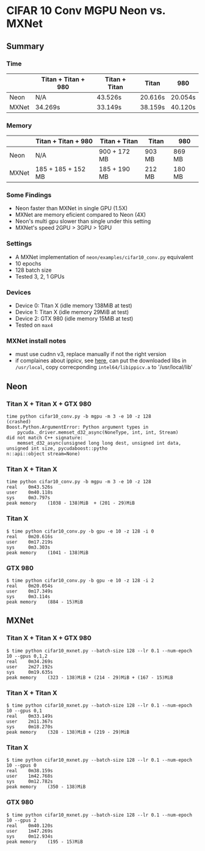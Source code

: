 # CIFAR 10 Conv MGPU Neon vs. MXNet

## Summary
### Time
|       | Titan + Titan + 980 | Titan + Titan | Titan   | 980     |
|-------|---------------------|---------------|---------|---------|
| Neon  | N/A                 | 43.526s       | 20.616s | 20.054s |
| MXNet | 34.269s             | 33.149s       | 38.159s | 40.120s |

### Memory
|       | Titan + Titan + 980 | Titan + Titan | Titan  | 980    |
|-------|---------------------|---------------|--------|--------|
| Neon  | N/A                 | 900 + 172 MB  | 903 MB | 869 MB |
| MXNet | 185 + 185 + 152 MB  | 185 + 190 MB  | 212 MB | 180 MB |

### Some Findings
* Neon faster than MXNet in single GPU (1.5X)
* MXNet are memory eficient compared to Neon (4X)
* Neon's multi gpu slower than single under this setting
* MXNet's speed 2GPU > 3GPU > 1GPU

### Settings
* A MXNet implementation of `neon/examples/cifar10_conv.py` equivalent
* 10 epochs
* 128 batch size
* Tested 3, 2, 1 GPUs

### Devices
* Device 0: Titan X (idle memory 138MiB at test)
* Device 1: Titan X (idle memory 29MiB at test)
* Device 2: GTX 980 (idle memory 15MiB at test)
* Tested on `max4`

### MXNet install notes
* must use cudnn v3, replace manually if not the right version
* if complaines about ippicv,
  see [here](https://github.com/dmlc/mxnet/issues/1064),
  can put the downloaded libs in `/usr/local`,
  copy correcponding `intel64/libippicv.a` to '/usr/local/lib'


## Neon
### Titan X + Titan X + GTX 980
```
time python cifar10_conv.py -b mgpu -m 3 -e 10 -z 128
(crashed)
Boost.Python.ArgumentError: Python argument types in
    pycuda._driver.memset_d32_async(NoneType, int, int, Stream)
did not match C++ signature:
    memset_d32_async(unsigned long long dest, unsigned int data, unsigned int size, pycudaboost::pytho
n::api::object stream=None)
```

### Titan X + Titan X
```
time python cifar10_conv.py -b mgpu -m 3 -e 10 -z 128
real    0m43.526s
user    0m40.118s
sys     0m3.797s
peak memory    (1038 - 138)MiB  + (201 - 29)MiB
```

### Titan X
```
$ time python cifar10_conv.py -b gpu -e 10 -z 128 -i 0
real    0m20.616s
user    0m17.219s
sys     0m3.303s
peak memory    (1041 - 138)MiB
```

### GTX 980
```
$ time python cifar10_conv.py -b gpu -e 10 -z 128 -i 2
real    0m20.054s
user    0m17.349s
sys     0m3.114s
peak memory    (884 - 15)MiB
```


## MXNet
### Titan X + Titan X + GTX 980
```
$ time python cifar10_mxnet.py --batch-size 128 --lr 0.1 --num-epoch 10 --gpus 0,1,2
real    0m34.269s
user    2m27.192s
sys     0m19.635s
peak memory    (323 - 138)MiB + (214 - 29)MiB + (167 - 15)MiB
```

### Titan X + Titan X
```
$ time python cifar10_mxnet.py --batch-size 128 --lr 0.1 --num-epoch 10 --gpus 0,1
real    0m33.149s
user    2m11.367s
sys     0m18.270s
peak memory    (328 - 138)MiB + (219 - 29)MiB
```

### Titan X
```
$ time python cifar10_mxnet.py --batch-size 128 --lr 0.1 --num-epoch 10 --gpus 0
real    0m38.159s
user    1m42.768s
sys     0m12.782s
peak memory    (350 - 138)MiB
```

### GTX 980
```
$ time python cifar10_mxnet.py --batch-size 128 --lr 0.1 --num-epoch 10 --gpus 2
real    0m40.120s
user    1m47.269s
sys     0m12.934s
peak memory    (195 - 15)MiB
```


